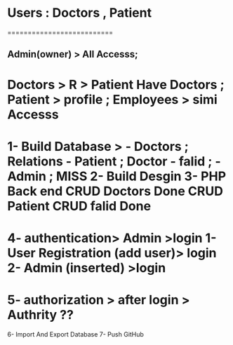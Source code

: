#  Users : Doctors , Patient  
==========================
## Admin(owner) > All Accesss;
Doctors > 
R > Patient Have Doctors ;
Patient > profile ;
Employees > simi Accesss  
=========================
1- Build Database > 
     - Doctors ;   Relations 
     - Patient ;   Doctor
     - falid   ;
     - Admin  ; MISS 
2- Build Desgin
3- PHP Back end 
CRUD Doctors Done
CRUD Patient 
CRUD falid Done
======================
4- authentication> Admin >login
1- User Registration (add user)> login 
2- Admin (inserted) >login
======================
5- authorization >  after login > Authrity ?? 
======================
6- Import And Export Database
7- Push GitHub



